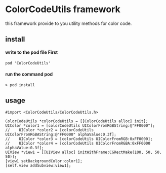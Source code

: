 # ColorCodeUtils framework

this framework provide to you utility methods for color code.

## install

#### write to the pod file First

    pod 'ColorCodeUtils'

#### run the command pod
    
    > pod install

## usage
    #import <ColorCodeUtils/ColorCodeUtils.h>

    ColorCodeUtils *colorCodeUtils = [[ColorCodeUtils alloc] init];
    UIColor *color1 = [colorCodeUtils UIColorFromRGBString:@"FF0000"];
    //    UIColor *color2 = [colorCodeUtils UIColorFromRGBAString:@"FF0000" alphaValue:0.3f];
    //    UIColor *color3 = [colorCodeUtils UIColorFromRGB:0xFF0000];
    //    UIColor *color4 = [colorCodeUtils UIColorFromRGBA:0xFF0000 alphaValue:0.3f];
    UIView *view1 = [[UIView alloc] initWithFrame:CGRectMake(100, 50, 50, 50)];
    [view1 setBackgroundColor:color1];
    [self.view addSubview:view1];

